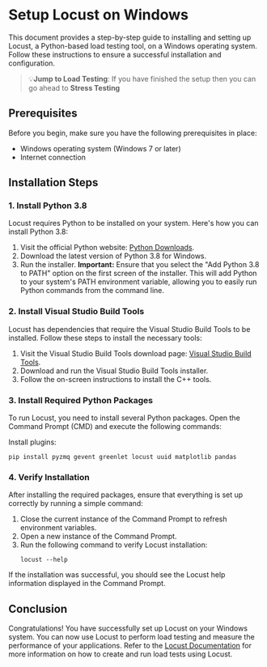 # Setup Locust on Windows

This document provides a step-by-step guide to installing and setting up Locust, a Python-based load testing tool, on a Windows operating system. Follow these instructions to ensure a successful installation and configuration.

> 💡**Jump to Load Testing**: If you have finished the setup then you can go ahead to **Stress Testing**

## Prerequisites

Before you begin, make sure you have the following prerequisites in place:

- Windows operating system (Windows 7 or later)
- Internet connection

## Installation Steps

### 1. Install Python 3.8

Locust requires Python to be installed on your system. Here's how you can install Python 3.8:

1. Visit the official Python website: [Python Downloads](https://www.python.org/ftp/python/3.8.4/python-3.8.4rc1-amd64.exe).
2. Download the latest version of Python 3.8 for Windows.
3. Run the installer. **Important:** Ensure that you select the "Add Python 3.8 to PATH" option on the first screen of the installer. This will add Python to your system's PATH environment variable, allowing you to easily run Python commands from the command line.

### 2. Install Visual Studio Build Tools

Locust has dependencies that require the Visual Studio Build Tools to be installed. Follow these steps to install the necessary tools:

1. Visit the Visual Studio Build Tools download page: [Visual Studio Build Tools](https://download.microsoft.com/download/5/f/7/5f7acaeb-8363-451f-9425-68a90f98b238/visualcppbuildtools_full.exe).
2. Download and run the Visual Studio Build Tools installer.
3. Follow the on-screen instructions to install the C++ tools.

### 3. Install Required Python Packages

To run Locust, you need to install several Python packages. Open the Command Prompt (CMD) and execute the following commands:

Install plugins:
   ```
   pip install pyzmq gevent greenlet locust uuid matplotlib pandas
   ```

### 4. Verify Installation

After installing the required packages, ensure that everything is set up correctly by running a simple command:

1. Close the current instance of the Command Prompt to refresh environment variables.
2. Open a new instance of the Command Prompt.
3. Run the following command to verify Locust installation:
   ```
   locust --help
   ```

If the installation was successful, you should see the Locust help information displayed in the Command Prompt.

## Conclusion

Congratulations! You have successfully set up Locust on your Windows system. You can now use Locust to perform load testing and measure the performance of your applications. Refer to the [Locust Documentation](https://docs.locust.io/) for more information on how to create and run load tests using Locust.